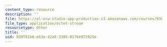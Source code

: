 ```yaml
---
content_type: resource
description: ''
file: https://ol-ocw-studio-app-production.s3.amazonaws.com/courses/930f81b6e63e42a933850176e972925e_TNG_data.xls
file_type: application/octet-stream
resourcetype: Other
title: ''
uid: 930f81b6-e63e-42a9-3385-0176e972925e
---
```

